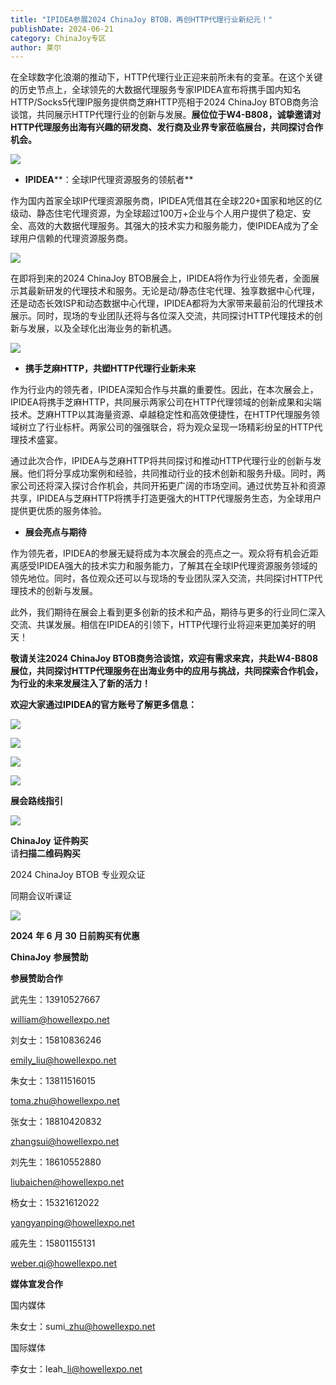 ```yaml
---
title: "IPIDEA参展2024 ChinaJoy BTOB，再创HTTP代理行业新纪元！"
publishDate: 2024-06-21
category: ChinaJoy专区
author: 莱尔
---
```


在全球数字化浪潮的推动下，HTTP代理行业正迎来前所未有的变革。在这个关键的历史节点上，全球领先的大数据代理服务专家IPIDEA宣布将携手国内知名HTTP/Socks5代理IP服务提供商芝麻HTTP亮相于2024 ChinaJoy BTOB商务洽谈馆，共同展示HTTP代理行业的创新与发展。**展位位于W4-B808，诚挚邀请对HTTP代理服务出海有兴趣的研发商、发行商及业界专家莅临展台，共同探讨合作机会。**

![](https://ec-net-1251389766.cos.ap-shanghai.myqcloud.com/wp-content/uploads/2024/06/20240621153556233.jpg)

- **IPIDEA****：全球IP代理资源服务的领航者**

作为国内首家全球IP代理资源服务商，IPIDEA凭借其在全球220+国家和地区的亿级动、静态住宅代理资源，为全球超过100万+企业与个人用户提供了稳定、安全、高效的大数据代理服务。其强大的技术实力和服务能力，使IPIDEA成为了全球用户信赖的代理资源服务商。

![](https://ec-net-1251389766.cos.ap-shanghai.myqcloud.com/wp-content/uploads/2024/06/20240621153557605.jpg)

在即将到来的2024 ChinaJoy BTOB展会上，IPIDEA将作为行业领先者，全面展示其最新研发的代理技术和服务。无论是动/静态住宅代理、独享数据中心代理，还是动态长效ISP和动态数据中心代理，IPIDEA都将为大家带来最前沿的代理技术展示。同时，现场的专业团队还将与各位深入交流，共同探讨HTTP代理技术的创新与发展，以及全球化出海业务的新机遇。

![](https://ec-net-1251389766.cos.ap-shanghai.myqcloud.com/wp-content/uploads/2024/06/20240621153601207.jpg)

- **携手芝麻HTTP，共塑HTTP代理行业新未来**

作为行业内的领先者，IPIDEA深知合作与共赢的重要性。因此，在本次展会上，IPIDEA将携手芝麻HTTP，共同展示两家公司在HTTP代理领域的创新成果和尖端技术。芝麻HTTP以其海量资源、卓越稳定性和高效便捷性，在HTTP代理服务领域树立了行业标杆。两家公司的强强联合，将为观众呈现一场精彩纷呈的HTTP代理技术盛宴。

通过此次合作，IPIDEA与芝麻HTTP将共同探讨和推动HTTP代理行业的创新与发展。他们将分享成功案例和经验，共同推动行业的技术创新和服务升级。同时，两家公司还将深入探讨合作机会，共同开拓更广阔的市场空间。通过优势互补和资源共享，IPIDEA与芝麻HTTP将携手打造更强大的HTTP代理服务生态，为全球用户提供更优质的服务体验。

- **展会亮点与期待**

作为领先者，IPIDEA的参展无疑将成为本次展会的亮点之一。观众将有机会近距离感受IPIDEA强大的技术实力和服务能力，了解其在全球IP代理资源服务领域的领先地位。同时，各位观众还可以与现场的专业团队深入交流，共同探讨HTTP代理技术的创新与发展。

此外，我们期待在展会上看到更多创新的技术和产品，期待与更多的行业同仁深入交流、共谋发展。相信在IPIDEA的引领下，HTTP代理行业将迎来更加美好的明天！

**敬请关注2024 ChinaJoy BTOB商务洽谈馆，欢迎有需求来宾，共赴W4-B808展位，共同探讨HTTP代理服务在出海业务中的应用与挑战，共同探索合作机会，为行业的未来发展注入了新的活力！**

**欢迎大家通过IPIDEA的官方账号了解更多信息：**

![](https://ec-net-1251389766.cos.ap-shanghai.myqcloud.com/wp-content/uploads/2024/06/20240621153735819.jpg)

![](https://ec-net-1251389766.cos.ap-shanghai.myqcloud.com/wp-content/uploads/2024/06/20240621153740302.jpg)

![](https://ec-net-1251389766.cos.ap-shanghai.myqcloud.com/wp-content/uploads/2024/06/20240621153743731.jpg)

![](https://ec-net-1251389766.cos.ap-shanghai.myqcloud.com/wp-content/uploads/2024/06/20240621153745881.jpg)

**展会路线指引**

![](https://ec-net-1251389766.cos.ap-shanghai.myqcloud.com/wp-content/uploads/2024/06/20240621153823360.jpg)

**ChinaJoy** **证件购买**  
请**扫描二维码购买**

2024 ChinaJoy BTOB 专业观众证

同期会议听课证

![](https://ec-net-1251389766.cos.ap-shanghai.myqcloud.com/wp-content/uploads/2024/06/20240621153825739.jpg)

**2024** **年 6 月 30 日前购买有优惠**  
  

**ChinaJoy** **参展赞助**

**参展赞助合作**

武先生：13910527667

[william@howellexpo.net](mailto:william@howellexpo.net)

刘女士：15810836246

[emily\_liu@howellexpo.net](mailto:emily_liu@howellexpo.net)

朱女士：13811516015

[toma.zhu@howellexpo.net](mailto:toma.zhu@howellexpo.net)

张女士：18810420832

[zhangsui@howellexpo.net](mailto:zhangsui@howellexpo.net)

刘先生：18610552880

[liubaichen@howellexpo.net](mailto:liubaichen@howellexpo.net)

杨女士：15321612022

[yangyanping@howellexpo.net](mailto:yangyanping@howellexpo.net)

戚先生：15801155131

[weber.qi@howellexpo.net](mailto:weber.qi@howellexpo.net)

  
**媒体宣发合作**

国内媒体

朱女士：sumi\_zhu@howellexpo.net

国际媒体

李女士：leah\_li@howellexpo.net
